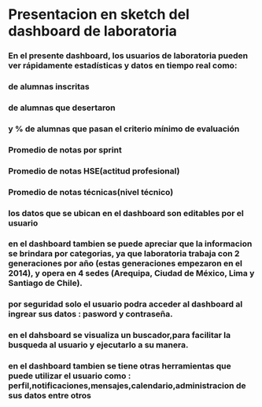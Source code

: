 # Presentacion en sketch del dashboard de laboratoria

### En el presente dashboard, los usuarios de laboratoria pueden ver rápidamente estadísticas y datos en tiempo real como:

### de alumnas inscritas

### de alumnas que desertaron

### y % de alumnas que pasan el criterio mínimo de evaluación

### Promedio de notas por sprint

### Promedio de notas HSE(actitud profesional)

### Promedio de notas técnicas(nivel técnico)

### los datos que se ubican en el dashboard son editables por el usuario


### en el dashboard tambien se puede apreciar que la informacion se brindara por categorias, ya que laboratoria  trabaja con 2 generaciones por año (estas generaciones empezaron en el 2014), y  opera en 4 sedes (Arequipa, Ciudad de México, Lima y Santiago de Chile).

### por seguridad  solo el usuario podra acceder al dashboard al ingrear sus datos : pasword y contraseña.

### en el dahsboard se visualiza un buscador,para facilitar la busqueda al usuario y ejecutarlo a su manera.

###  en el dashboard tambien se tiene otras herramientas que puede utilizar el usuario como : perfil,notificaciones,mensajes,calendario,administracion de sus datos entre otros

###
